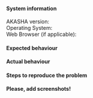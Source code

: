 #### System information

AKASHA version: ` `    
Operating System: ` `    
Web Browser (if applicable): ` `   

#### Expected behaviour


#### Actual behaviour


#### Steps to reproduce the problem


**Please, add screenshots!**
